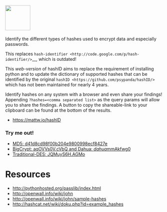 # <img src="https://i.imgur.com/5Ukd6n1.png" height="80" />

Identify the different types of hashes used to encrypt data and especially passwords.

This replaces `hash-identifier <http://code.google.com/p/hash-identifier/>`__, which
is outdated!

This *web-version* of hashID aims to replace the requirement of installing python and  to
update the dictionary of supported hashes that can be identified by the original 
`hashID <https://github.com/psypanda/hashID/>` which has not been maintained for nearly 
4 years.

Identify hashes on any system with a browser and even share your findings! Appending 
`?hashes=<comma separated list>` as the query params will allow you to share the findings.
A button to copy the shareable-link to your clipboard can be found at the bottom of the results.

* https://mattw.io/hashID

### Try me out!

* [MD5: d41d8cd98f00b204e9800998ecf8427e](https://mattw.io/hashID/?hashes=d41d8cd98f00b204e9800998ecf8427e&expanded=true)
* [BigCrypt: aqOVVs0V.cVbQ and Dahua: $dahua$mmAkfwg0](https://mattw.io/hashID/?hashes=aqOVVs0V.cVbQ,$dahua$mmAkfwg0&expanded=true)
* [Traditional-DES: JQMuyS6H.AGMo](https://mattw.io/hashID/?hashes=JQMuyS6H.AGMo&expanded=true)

# Resources

* http://pythonhosted.org/passlib/index.html
* http://openwall.info/wiki/john
*  http://openwall.info/wiki/john/sample-hashes
*  http://hashcat.net/wiki/doku.php?id=example_hashes
